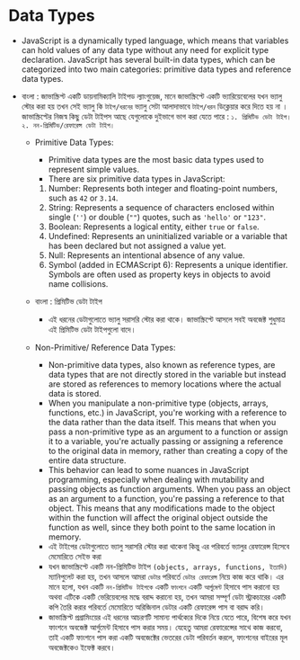 # Data Types

- JavaScript is a dynamically typed language, which means that variables can hold values of any data type without any need for explicit type declaration. JavaScript has several built-in data types, which can be categorized into two main categories: primitive data types and reference data types.
- বাংলা : জাভাস্ক্রিপ্ট একটি ডায়নামিক্যালি টাইপড ল্যাংগুয়েজ, মানে জাভাস্ক্রিপ্টে একটি ভ্যারিয়েবেলের যখন ভ্যালু স্টোর করা হয় তখন সেই ভ্যালু কি `টাইপ/ধরনের` ভ্যালু সেটা আলাদাভাবে `টাইপ/ধরন` ডিক্লেয়ার করে দিতে হয় না । জাভাস্ক্রিপ্টের নিজস্ব কিছু ডেটা টাইপস আছে যেগুলোকে দুইভাগে ভাগ করা যেতে পারে : `১. প্রিমিটিভ ডেটা টাইপ। ২. নন-প্রিমিটিভ/রেফারেন্স ডেটা টাইপ।`

  - Primitive Data Types:

    - Primitive data types are the most basic data types used to represent simple values.
    - There are six primitive data types in JavaScript:

    1. Number: Represents both integer and floating-point numbers, such as `42` or `3.14`.
    2. String: Represents a sequence of characters enclosed within single (`''`) or double (`""`) quotes, such as `'hello'` or `"123"`.
    3. Boolean: Represents a logical entity, either `true` or `false`.
    4. Undefined: Represents an uninitialized variable or a variable that has been declared but not assigned a value yet.
    5. Null: Represents an intentional absence of any value.
    6. Symbol (added in ECMAScript 6): Represents a unique identifier. Symbols are often used as property keys in objects to avoid name collisions.

  - বাংলা : প্রিমিটিভ ডেটা টাইপ

    - এই ধরনের ডেটাগুলোতে ভ্যালু সরাসরি স্টোর করা থাকে। জাভাস্ক্রিপ্টে আসলে সবই অবজেক্ট শুধুমাত্র এই প্রিমিটিভ ডেটা টাইপগুলো বাদে।

  - Non-Primitive/ Reference Data Types:
    - Non-primitive data types, also known as reference types, are data types that are not directly stored in the variable but instead are stored as references to memory locations where the actual data is stored.
    - When you manipulate a non-primitive type (objects, arrays, functions, etc.) in JavaScript, you're working with a reference to the data rather than the data itself. This means that when you pass a non-primitive type as an argument to a function or assign it to a variable, you're actually passing or assigning a reference to the original data in memory, rather than creating a copy of the entire data structure.
    - This behavior can lead to some nuances in JavaScript programming, especially when dealing with mutability and passing objects as function arguments. When you pass an object as an argument to a function, you're passing a reference to that object. This means that any modifications made to the object within the function will affect the original object outside the function as well, since they both point to the same location in memory.
    - এই টাইপের ডেটাগুলোতে ভ্যালু সরাসরি স্টোর করা থাকেনা কিন্তু এর পরিবর্তে ভ্যালুর রেফারেন্স হিসেবে মেমোরিতে সেইভ করা
    - যখন জাভাস্ক্রিপ্টে একটি নন-প্রিমিটিভ টাইপ `(objects, arrays, functions, ইত্যাদি)` ম্যানিপুলেট করা হয়, তখন আসলে আমরা `ডেটার` পরিবর্তে `ডেটার রেফারেন্স` নিয়ে কাজ করে থাকি। এর মানে হলো, যখন একটি `নন-প্রিমিটিভ টাইপকে` একটি `ফাংশনে` একটি `আর্গুমেন্ট` হিসাবে পাস করানো হয় অথবা এটিকে একটি ভেরিয়েবলের মদ্ধে বরাদ্দ করানো হয়, তখন আমরা সম্পূর্ণ ডেটা স্ট্রাকচারের একটি কপি তৈরি করার পরিবর্তে মেমোরিতে অরিজিনাল ডেটার একটি রেফারেন্স পাস বা বরাদ্দ করি।
    - জাভাস্ক্রিপ্ট প্রগ্রামিংয়ের এই ধরনের আচরণটি সামান্য পার্থক্যের দিকে নিয়ে যেতে পারে, বিশেষ করে যখন ফাংশনে অবজেক্ট আর্গুমেন্ট হিসাবে পাস করার সময়। যেহেতু আমরা রেফারেন্সের সাথে কাজ করবো, তাই একটি ফাংশনে পাস করা একটি অবজেক্টের ভেতরের ডেটা পরিবর্তন করলে, ফাংশনের বাইরের মূল অবজেক্টকেও ইফেক্ট করবে।
